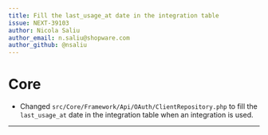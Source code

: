 ```yaml
---
title: Fill the last_usage_at date in the integration table
issue: NEXT-39103
author: Nicola Saliu
author_email: n.saliu@shopware.com
author_github: @nsaliu
---
```

# Core
* Changed `src/Core/Framework/Api/OAuth/ClientRepository.php` to fill the `last_usage_at` date in the integration table when an integration is used.
___
